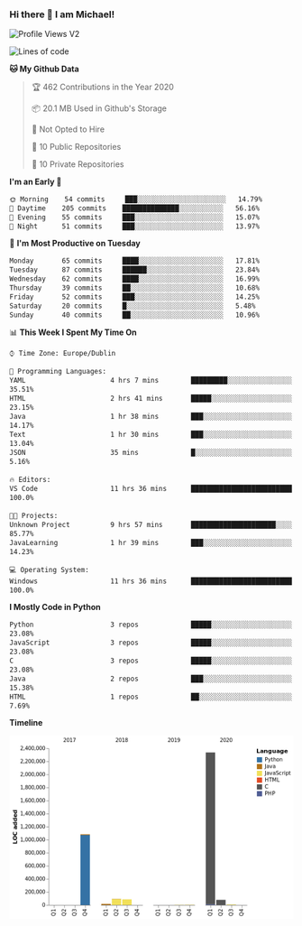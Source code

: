 ### Hi there 👋 I am Michael!

![Profile Views V2](https://komarev.com/ghpvc/?username=AppDevMichael)

<!--START_SECTION:waka-->
![Lines of code](https://img.shields.io/badge/From%20Hello%20World%20I%27ve%20Written-10.3%20million%20lines%20of%20code-blue)

**🐱 My Github Data** 

> 🏆 462 Contributions in the Year 2020
 > 
> 📦 20.1 MB Used in Github's Storage 
 > 
> 🚫 Not Opted to Hire
 > 
> 📜 10 Public Repositories
 > 
> 🔑 10 Private Repositories 

**I'm an Early 🐤** 

```text
🌞 Morning    54 commits     ███░░░░░░░░░░░░░░░░░░░░░░   14.79% 
🌆 Daytime    205 commits    ██████████████░░░░░░░░░░░   56.16% 
🌃 Evening    55 commits     ███░░░░░░░░░░░░░░░░░░░░░░   15.07% 
🌙 Night      51 commits     ███░░░░░░░░░░░░░░░░░░░░░░   13.97%

```
📅 **I'm Most Productive on Tuesday** 

```text
Monday       65 commits     ████░░░░░░░░░░░░░░░░░░░░░   17.81% 
Tuesday      87 commits     ██████░░░░░░░░░░░░░░░░░░░   23.84% 
Wednesday    62 commits     ████░░░░░░░░░░░░░░░░░░░░░   16.99% 
Thursday     39 commits     ██░░░░░░░░░░░░░░░░░░░░░░░   10.68% 
Friday       52 commits     ███░░░░░░░░░░░░░░░░░░░░░░   14.25% 
Saturday     20 commits     █░░░░░░░░░░░░░░░░░░░░░░░░   5.48% 
Sunday       40 commits     ██░░░░░░░░░░░░░░░░░░░░░░░   10.96%

```


📊 **This Week I Spent My Time On** 

```text
⌚︎ Time Zone: Europe/Dublin

💬 Programming Languages: 
YAML                     4 hrs 7 mins        █████████░░░░░░░░░░░░░░░░   35.51% 
HTML                     2 hrs 41 mins       █████░░░░░░░░░░░░░░░░░░░░   23.15% 
Java                     1 hr 38 mins        ███░░░░░░░░░░░░░░░░░░░░░░   14.17% 
Text                     1 hr 30 mins        ███░░░░░░░░░░░░░░░░░░░░░░   13.04% 
JSON                     35 mins             █░░░░░░░░░░░░░░░░░░░░░░░░   5.16%

🔥 Editors: 
VS Code                  11 hrs 36 mins      █████████████████████████   100.0%

🐱‍💻 Projects: 
Unknown Project          9 hrs 57 mins       █████████████████████░░░░   85.77% 
JavaLearning             1 hr 39 mins        ███░░░░░░░░░░░░░░░░░░░░░░   14.23%

💻 Operating System: 
Windows                  11 hrs 36 mins      █████████████████████████   100.0%

```

**I Mostly Code in Python** 

```text
Python                   3 repos             █████░░░░░░░░░░░░░░░░░░░░   23.08% 
JavaScript               3 repos             █████░░░░░░░░░░░░░░░░░░░░   23.08% 
C                        3 repos             █████░░░░░░░░░░░░░░░░░░░░   23.08% 
Java                     2 repos             ███░░░░░░░░░░░░░░░░░░░░░░   15.38% 
HTML                     1 repos             ██░░░░░░░░░░░░░░░░░░░░░░░   7.69%

```


**Timeline**

![Chart not found](https://github.com/AppDevMichael/AppDevMichael/blob/master/charts/bar_graph.png) 


<!--END_SECTION:waka-->

